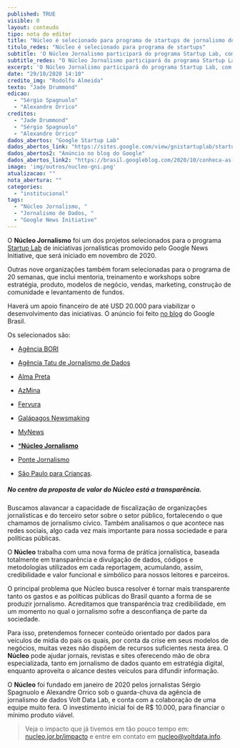 ```yaml
---
published: TRUE
visible: 0
layout: conteudo
tipo: nota do editor
title: "Núcleo é selecionado para programa de startups de jornalismo do Google"
titulo_redes: "Núcleo é selecionado para programa de startups"
subtitle: 'O Núcleo Jornalismo participará do programa Startup Lab, com início em novembro de 2020.'
subtitle_redes: "O Núcleo Jornalismo participará do programa Startup Lab, do Google"
excerpt: 'O Núcleo Jornalismo participará do programa Startup Lab, com início em novembro de 2020'
date: "29/10/2020 14:10"
credito_img: "Rodolfo Almeida"
texto: "Jade Drummond"
edicao:
  - "Sérgio Spagnuolo"
  - "Alexandre Orrico"
creditos:
  - "Jade Drummond"
  - "Sérgio Spagnuolo"
  - "Alexandre Orrico"
dados_abertos: "Google Startup Lab"
dados_abertos_link: "https://sites.google.com/view/gnistartuplab/startup-lab"
dados_abertos2: "Anúncio no blog do Google"
dados_abertos_link2: "https://brasil.googleblog.com/2020/10/conheca-as-startups-de-jornalismo.html"
image: 'img/outros/nucleo-gni.png'
atualizacao: ""
nota_abertura: ""
categories:
  - "institucional"
tags:
  - "Núcleo Jornalismo, "
  - "Jornalismo de Dados, "
  - "Google News Initiative"
---
```


O **Núcleo Jornalismo** foi um dos projetos selecionados para o programa [Startup Lab](https://sites.google.com/view/gnistartuplab/startup-lab) de iniciativas jornalísticas promovido pelo Google News Initiative, que será iniciado em novembro de 2020.

Outras nove organizações também foram selecionadas para o programa de 20 semanas, que inclui mentoria, treinamento e workshops sobre estratégia, produto, modelos de negócio, vendas, marketing, construção de comunidade e levantamento de fundos.

Haverá um apoio financeiro de até USD 20.000 para viabilizar o desenvolvimento das iniciativas. O anúncio foi feito [no blog](https://brasil.googleblog.com/2020/10/conheca-as-startups-de-jornalismo.html) do Google Brasil.

Os selecionados são:

- [Agência BORI](https://abori.com.br/)

- [Agência Tatu de Jornalismo de Dados](https://www.agenciatatu.com.br/)

- [Alma Preta](https://almapreta.com/)

- [AzMina](https://azmina.com.br/)

- [Fervura](https://www.fervura.net/)

- [Galápagos Newsmaking](https://www.galapagosnewsmaking.com.br/)

- [MyNews](https://canalmynews.com.br/)

- [***Núcleo Jornalismo**](https://nucleo.jor.br/)

- [Ponte Jornalismo](https://ponte.org/)

- [São Paulo para Crianças](https://saopauloparacriancas.com.br/).

##### No centro da proposta de valor do Núcleo está a transparência.

Buscamos alavancar a capacidade de fiscalização de organizações jornalísticas e do terceiro setor sobre o setor público, fortalecendo o que chamamos de jornalismo cívico. Também analisamos o que acontece nas redes sociais, algo cada vez mais importante para nossa sociedade e para políticas públicas.

O **Núcleo** trabalha com uma nova forma de prática jornalística, baseada totalmente em transparência e divulgação de dados, códigos e metodologias utilizados em cada reportagem, acumulando, assim, credibilidade e valor funcional e simbólico para nossos leitores e parceiros.

O principal problema que Núcleo busca resolver é tornar mais transparente tanto os gastos e as políticas públicas do Brasil quanto a forma de se produzir jornalismo. Acreditamos que transparência traz credibilidade, em um momento no qual o jornalismo sofre a desconfiança de parte da sociedade.

Para isso, pretendemos fornecer conteúdo orientado por dados para veículos de mídia do país os quais, por conta da crise em seus modelos de negócios, muitas vezes não dispõem de recursos suficientes nesta área. O **Núcleo** pode ajudar jornais, revistas e sites oferecendo mão de obra especializada, tanto em jornalismo de dados quanto em estratégia digital, enquanto aproveita o alcance destes veículos para difundir informação.

O **Núcleo** foi fundado em janeiro de 2020 pelos jornalistas Sérgio Spagnuolo e Alexandre Orrico sob o guarda-chuva da agência de jornalismo de dados Volt Data Lab, e conta com a colaboração de uma equipe muito fera. O investimento inicial foi de R$ 10.000, para financiar o mínimo produto viável.

> Veja o impacto que já tivemos em tão pouco tempo em: [nucleo.jor.br/impacto](https://nucleo.jor.br/impacto) e entre em contato em [nucleo@voltdata.info](mailto:nucleo@voltdata.info).
